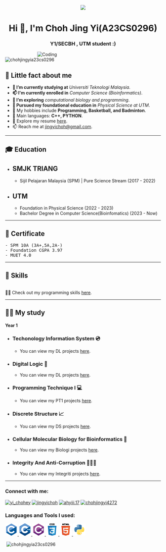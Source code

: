 <p align="center">
  <a href="https://chohjingyi.io">
    <img width="300" src="https://media2.giphy.com/media/2IudUHdI075HL02Pkk/giphy.gif?cid=ecf05e47ksih05x43jyncs0kr2115zbc1std2bq4uyfoinuy&ep=v1_gifs_search&rid=giphy.gif&ct=g">
  </a>
</p>


<h1 align="center">Hi 👋, I'm Choh Jing Yi(A23CS0296)</h1>
<h3 align="center">Y1/SECBH , UTM student :)</h3>
<img align="right" alt="Coding" width="400" src="https://media3.giphy.com/media/v1.Y2lkPTc5MGI3NjExZDRjaTVwbW5haXVoZ2dnbHliY3lzcnFqbjBvbzFiNTl5dTJzNDV0ciZlcD12MV9pbnRlcm5hbF9naWZfYnlfaWQmY3Q9cw/Ll22OhMLAlVDb8UQWe/giphy.gif">

<p align="left"> <img src="https://komarev.com/ghpvc/?username=chohjingyia23cs0296&label=Profile%20views&color=0e75b6&style=flat" alt="chohjingyia23cs0296" /> </p>

<h2>🧑 Little fact about me</h2>

 <ul>
        <li><strong>🔭 I’m currently studying at</strong> <em>Universiti Teknologi Malaysia</em>.</li>
        <li><strong>📫 I'm currently enrolled in</strong> <em>Computer Science (Bioinformatics)</em>.</li>
        <li><strong>🌱 I’m exploring</strong> <em>computational biology and programming</em>.</li>
        <li><strong>👯 Pursued my foundational education in</strong> <em>Physical Science at UTM</em>.</li>
        <li>💬 My hobbies include <strong>Programming, Basketball, and Badminton</strong>.</li>
        <li>🌟 Main languages: <strong>C++, PYTHON</strong>.</li>
        <li>📄 Explore my resume <a href="https://drive.google.com/file/d/1vJMP-EwU6M-VDOMaPv3mIBWSGwrAIcNj/view?usp=sharing" target="_blank">here</a>.</li>
        <li>📫 Reach me at <a href="mailto:jingyichoh@gmail.com">jingyichoh@gmail.com</a>.</li>
    </ul>
<hr>

## 🎓 Education 

- ## **SMJK TRIANG**
  - Sijil Pelajaran Malaysia (SPM) | Pure Science Stream (2017 - 2022)
- ## **UTM**
  - Foundation in Physical Science (2022 - 2023)
  - Bachelor Degree in Computer Science(Bioinfomatics) (2023 - Now)
  
<hr>

## 📑 Certificate
<pre>
- SPM 10A (3A+,5A,2A-)
- Foundation CGPA 3.97
- MUET 4.0  
</pre>
<hr>

## 💪 Skills 

<p><br>
        👨‍💻 Check out my programming skills <a href="https://1drv.ms/u/s!Auecz_VMbmrgu3IcnmquIZ5BE7Vm?e=u1GK9a" target="_blank">here</a>.</p> 
<hr>

## 👨‍🎓 My study 

<h4>Year 1</h4>

- ### **Techonology Information System 💿**

  - You can view my DL projects [here](https://github.com/chohjingyia23cs0296/TECHNOLOGY-AND--INFORMATION-SYSTEM).
  
- ### **Digital Logic 💾**
  - You can view my DL projects [here](https://github.com/chohjingyia23cs0296/DIGITAL-LOGIC).

- ### **Programming Technique I 💻**
  - You can view my PT1 projects [here](https://github.com/chohjingyia23cs0296/PROGRAMMING-TECHNIQUE-I).

- ### **Discrete Structure 📈**
  - You can view my DS projects [here](https://github.com/chohjingyia23cs0296/DISCRETE-STRUCTURE).

- ### **Cellular Molecular Biology for Bioinformatics 🌼**
  - You can view my Biologi projects [here](https://github.com/chohjingyia23cs0296/CELLULAR-MOLECULAR-BIOLOGY-FOR-BIOINFORMATICS).

- ### **Integrity And Anti-Corruption 🧑‍🤝‍🧑**
  - You can view my Integriti projects [here](https://github.com/chohjingyia23cs0296/INTEGRITY-AND-ANTI-CORRUPTION-COURSE).
  
<hr>
<h3 align="left">Connect with me:</h3>
<p align="left">
<a href="https://twitter.com/yi_chohey" target="blank"><img align="center" src="https://raw.githubusercontent.com/rahuldkjain/github-profile-readme-generator/master/src/images/icons/Social/twitter.svg" alt="yi_chohey" height="30" width="40" /></a>
<a href="https://fb.com/jingyichoh" target="blank"><img align="center" src="https://raw.githubusercontent.com/rahuldkjain/github-profile-readme-generator/master/src/images/icons/Social/facebook.svg" alt="jingyichoh" height="30" width="40" /></a>
<a href="https://instagram.com/ahyiii.17" target="blank"><img align="center" src="https://raw.githubusercontent.com/rahuldkjain/github-profile-readme-generator/master/src/images/icons/Social/instagram.svg" alt="ahyiii.17" height="30" width="40" /></a>
<a href="https://www.youtube.com/c/chohjingyi4272" target="blank"><img align="center" src="https://raw.githubusercontent.com/rahuldkjain/github-profile-readme-generator/master/src/images/icons/Social/youtube.svg" alt="chohjingyi4272" height="30" width="40" /></a>
</p>

  
<h3 align="left">Languages and Tools I used:</h3>
<p align="left"> <a href="https://www.cprogramming.com/" target="_blank" rel="noreferrer"> <img src="https://raw.githubusercontent.com/devicons/devicon/master/icons/c/c-original.svg" alt="c" width="40" height="40"/> </a> <a href="https://www.w3schools.com/cpp/" target="_blank" rel="noreferrer"> <img src="https://raw.githubusercontent.com/devicons/devicon/master/icons/cplusplus/cplusplus-original.svg" alt="cplusplus" width="40" height="40"/> </a><a href="https://www.w3schools.com/cs/" target="_blank" rel="noreferrer"> <img src="https://raw.githubusercontent.com/devicons/devicon/master/icons/csharp/csharp-original.svg" alt="csharp" width="40" height="40"/> </a> <a href="https://www.w3schools.com/css/" target="_blank" rel="noreferrer"> <img src="https://raw.githubusercontent.com/devicons/devicon/master/icons/css3/css3-original-wordmark.svg" alt="css3" width="40" height="40"/> </a><a href="https://www.w3.org/html/" target="_blank" rel="noreferrer"> <img src="https://raw.githubusercontent.com/devicons/devicon/master/icons/html5/html5-original-wordmark.svg" alt="html5" width="40" height="40"/> </a> <a href="https://www.python.org" target="_blank" rel="noreferrer"> <img src="https://raw.githubusercontent.com/devicons/devicon/master/icons/python/python-original.svg" alt="python" width="40" height="40"/> </a> </p>


<p>&nbsp;<img align="center" src="https://github-readme-stats.vercel.app/api?username=chohjingyia23cs0296&show_icons=true&locale=en" alt="chohjingyia23cs0296" /></p>


